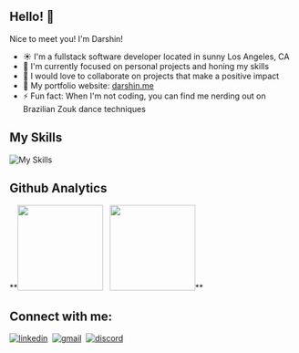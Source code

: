## Hello! 👋

Nice to meet you! I'm Darshin!

- ☀️  I'm a fullstack software developer located in sunny Los Angeles, CA
- 🔭 I'm currently focused on personal projects and honing my skills
- 🌱 I would love to collaborate on projects that make a positive impact
- 🎨 My portfolio website: [darshin.me](darshin.me)
- ⚡ Fun fact: When I'm not coding, you can find me nerding out on Brazilian Zouk dance techniques

## My Skills
![My Skills](https://skillicons.dev/icons?i=js,ts,tailwind,react,next,prisma,postgres,graphql,nodejs,git,github)

## Github Analytics
<div align="left">
**<img height=150 src="https://github-readme-stats.vercel.app/api?username=DDVVPP&show_icons=true&theme=midnight-purple&hide=stars,contribs"/>
&nbsp;&nbsp;<img height=150 src="https://github-readme-stats.vercel.app/api/top-langs?username=DDVVPP&show_icons=true&locale=en&layout=compact&hide=procfile,html,shell&theme=midnight-purple"/>**
</div>

## Connect with me:

[![linkedin](https://skillicons.dev/icons?i=linkedin)](https://www.linkedin.com/in/darshinvanparijs/)
&nbsp;[![gmail](https://skillicons.dev/icons?i=gmail)](mailto:darshinvp@gmail.com)
&nbsp;[![discord](https://skillicons.dev/icons?i=discord)](https://discordapp.com/users/654238084594008104)

